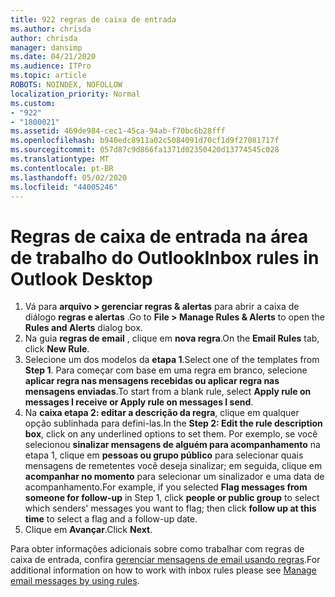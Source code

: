```yaml
---
title: 922 regras de caixa de entrada
ms.author: chrisda
author: chrisda
manager: dansimp
ms.date: 04/21/2020
ms.audience: ITPro
ms.topic: article
ROBOTS: NOINDEX, NOFOLLOW
localization_priority: Normal
ms.custom:
- "922"
- "1800021"
ms.assetid: 469de984-cec1-45ca-94ab-f70bc6b28fff
ms.openlocfilehash: b940edc8911a02c5084091d70cf1d9f27081717f
ms.sourcegitcommit: 057d87c9d866fa1371d02350420d13774545c028
ms.translationtype: MT
ms.contentlocale: pt-BR
ms.lasthandoff: 05/02/2020
ms.locfileid: "44005246"
---
```

# <a name="inbox-rules-in-outlook-desktop"></a><span data-ttu-id="8ae61-102">Regras de caixa de entrada na área de trabalho do Outlook</span><span class="sxs-lookup"><span data-stu-id="8ae61-102">Inbox rules in Outlook Desktop</span></span>

1. <span data-ttu-id="8ae61-103">Vá para **arquivo > gerenciar regras & alertas** para abrir a caixa de diálogo **regras e alertas** .</span><span class="sxs-lookup"><span data-stu-id="8ae61-103">Go to **File > Manage Rules & Alerts** to open the **Rules and Alerts** dialog box.</span></span>
2. <span data-ttu-id="8ae61-104">Na guia **regras de email** , clique em **nova regra**.</span><span class="sxs-lookup"><span data-stu-id="8ae61-104">On the **Email Rules** tab, click **New Rule**.</span></span>
3. <span data-ttu-id="8ae61-105">Selecione um dos modelos da **etapa 1**.</span><span class="sxs-lookup"><span data-stu-id="8ae61-105">Select one of the templates from **Step 1**.</span></span> <span data-ttu-id="8ae61-106">Para começar com base em uma regra em branco, selecione **aplicar regra nas mensagens recebidas ou aplicar regra nas mensagens enviadas**.</span><span class="sxs-lookup"><span data-stu-id="8ae61-106">To start from a blank rule, select **Apply rule on messages I receive or Apply rule on messages I send**.</span></span>
4. <span data-ttu-id="8ae61-107">Na **caixa etapa 2: editar a descrição da regra**, clique em qualquer opção sublinhada para defini-las.</span><span class="sxs-lookup"><span data-stu-id="8ae61-107">In the **Step 2: Edit the rule description box**, click on any underlined options to set them.</span></span> <span data-ttu-id="8ae61-108">Por exemplo, se você selecionou **sinalizar mensagens de alguém para acompanhamento** na etapa 1, clique em **pessoas ou grupo público** para selecionar quais mensagens de remetentes você deseja sinalizar; em seguida, clique em **acompanhar no momento** para selecionar um sinalizador e uma data de acompanhamento.</span><span class="sxs-lookup"><span data-stu-id="8ae61-108">For example, if you selected **Flag messages from someone for follow-up** in Step 1, click **people or public group** to select which senders' messages you want to flag; then click **follow up at this time** to select a flag and a follow-up date.</span></span>
5. <span data-ttu-id="8ae61-109">Clique em **Avançar**.</span><span class="sxs-lookup"><span data-stu-id="8ae61-109">Click **Next**.</span></span>

<span data-ttu-id="8ae61-110">Para obter informações adicionais sobre como trabalhar com regras de caixa de entrada, confira [gerenciar mensagens de email usando regras](https://support.office.com/article/manage-email-messages-by-using-rules-c24f5dea-9465-4df4-ad17-a50704d66c59).</span><span class="sxs-lookup"><span data-stu-id="8ae61-110">For additional information on how to work with inbox rules please see [Manage email messages by using rules](https://support.office.com/article/manage-email-messages-by-using-rules-c24f5dea-9465-4df4-ad17-a50704d66c59).</span></span>
